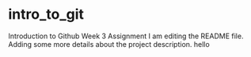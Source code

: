 # intro_to_git
Introduction to Github Week 3 Assignment
I am editing the README file. Adding some more details about the project description.
hello 
